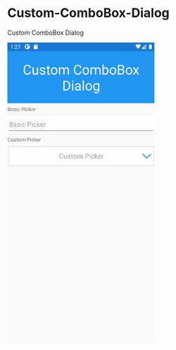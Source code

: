 # Custom-ComboBox-Dialog
Custom ComboBox Dialog

![캡처](https://github.com/kei-soft/Custom-ComboBox-Dialog/blob/master/1.gif)
